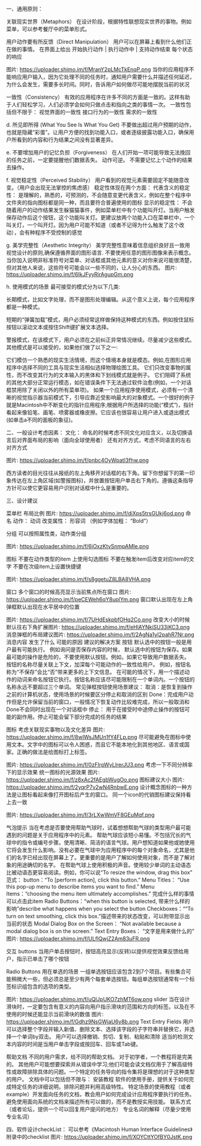 一、通用原则：

关联现实世界（Metaphors）
在设计阶段，根据特性联想现实世界的事物。例如菜单，可以参考餐厅中的菜单形式。

用户动作要有所反馈（Direct Manipulation）
用户可以在屏幕上看到什么他们正在做的事情。
在界面上给出 开始执行动作 | 执行动作中 | 支持动作结束 每个状态的响应

图片: https://uploader.shimo.im/f/MranY2pLMcTkEnqP.png
当你的应用程序不能响应用户输入，因为它处理不同的任务时，通知用户需要什么并描述任何延迟，为什么会发生，需要多长时间。同时，告诉用户如何做尽可能地摆脱当前的状况

一致性（Consistency）
有效的应用程序在许多不同的方面是一致的。这样有助于人们轻松学习，人们必须学会如何只做点击和指向之类的事情一次。
一致性包括但不限于：
视觉界面的一致性
接口行为的一致性
需求的一致性


d. 所见即所得 (What You See Is What You Get)
不要做出超过用户预期的动作，也就是隐藏“彩蛋”。让用户方便的找到功能入口，或者逐级披露功能入口，确保用户所看到的内容和行为结果之间没有显著差异。


e. 不要增加用户的记忆负担（Forgiveness）
在人们开始一项可能导致无法挽回的任务之前，一定要提醒他们数据丢失。
动作可逆。
不需要记忆上个动作的结果去操作。


f. 视觉稳定性（Perceived Stability）
用户看到的视觉元素需要固定不能随意改变。（用户会出现无法掌控的焦虑感）
稳定性体现在两个方面：
代表含义的稳定性： 是理解的，熟悉的，可预测的，不会随意变更代表含义，例如在整个程序中文件夹的指向图标都是同一种，而且要符合普遍使用的图标
显示的稳定性： 不会随着用户的动作结果发生躲猫猫事件，例如菜单栏中有个功能叫开灯。当用户触发保存动作后这个按钮，这个功能叫关灯。更建议放两个功能入口在菜单栏中，一个叫关灯，一个叫开灯。因为用户可能不知道（或者不记得为什么触发了这个改动），会有种程序不受控制的感觉


g. 美学完整性（Aesthetic Integrity）
美学完整性意味着信息组织良好且一致用视觉设计的原则,确保遵循界面的图形语言.
不要使用任意的图形图像来表示概念。当你加入说明非标准符号对菜单、对话框或其他元素的意义对你来说可能很清楚，但对其他人来说，这些符号可能会以一些不同的，让人分心的东西。
图片: https://uploader.shimo.im/f/6IkJFyyRirAgupGm.png


h. 使用模式的场景
最可接受的模式分为以下几类:

长期模式，比如文字处理，而不是图形处理编辑。从这个意义上说，每个应用程序都是一种模式。

短期的“弹簧加载”模式，用户必须经常这样做保持这种模式的东西。例如按住鼠标按钮以滚动文本或按住Shift键扩展文本选择。

警报模式，在该模式下，用户必须在之前纠正异常情况继续。尽量减少这些模式。其他模式是可以接受的，如果他们做了以下之一:

它们模仿一个熟悉的现实生活情境，而这个情境本身就是模态。例如,在图形应用程序中选择不同的工具与现实生活相似选择物理绘图工具。
它们只改变事物的属性，而不改变其行为的文本输入的黑体和下划线模式就是例子。
它们阻碍了系统的其他大部分正常运行模态，如在错误条件下无法通过软件治愈(例如，一个对话框禁用除了关闭以外的所有菜单项)。
如果一个应用程序使用模式，必须有一个清晰的视觉指示器当前模式下，引导应靠近受影响最大的对象模式。一个很好的例子就是Macintosh中不断变化的指针应用程序;根据用户所选择的功能(“模式”)，指针看起来像铅笔、画笔、喷雾器或橡皮擦。它应该也很容易让用户进入或退出模式(如单击a不同的面板的象征)。


二、一般设计考虑因素：
文化：
命名的时候考虑不同文化对应含义，以及切换语言后对界面布局的影响（面向全球使用者）
还有对齐方式，考虑不同语言的左右对齐方式

图片: https://uploader.shimo.im/f/pnbc4OyWpatI3fhw.png

西方读者的目光往往从报纸的左上角移开对话框的右下角。留下你想留下的第一印象传达在左上角区域(如警报图标)，并放置按钮用户单击右下角的。遵循这条指导方针可以使它更容易用户识别对话框中什么是重要的。


三、设计建议

菜单栏
布局比例
图片: https://uploader.shimo.im/f/diXps5trsGUkj6od.png
命名
动作： 动词
改变属性： 形容词 （例如字体加粗： “Bold”）


分组
可以按照属性类，动作类分组

图片: https://uploader.shimo.im/f/6iOxzKtvSnmpAMIe.png

图标
不要在动作类型的item 上使用勾选图标
不要在触发item后改变对应item的文字
不要在次级item上设置快捷键

图片: https://uploader.shimo.im/f/s8ggetuZ8LBA8VHA.png


窗口
多个窗口的时候高亮显示当前焦点所在窗口
图片: https://uploader.shimo.im/f/peCEWeh6qY8uplYm.png
窗口默认出现在左上角
弹框默认出现在水平居中的位置

图片: https://uploader.shimo.im/f/7UHdEskpbfOHq2Co.png
改变大小的时候默认往右下角扩展图片: https://uploader.shimo.im/f/eHlAYNkiSU33iKC3.png
消息弹框的布局建议图片: https://uploader.shimo.im/f/2AgNa1yI2pahR7Nr.png
消息内容
发生了什么
可能的原因
建议的解决方案
按钮
默认选中的按钮一般是用户最有可能执行。
例如询问是否保存内容的时候， 默认选中的按钮为保存。如果最可能的操作是危险的，不要使用默认按钮。例如，如果它导致用户数据丢失。
按钮的名称尽量关联上下文，加深每个可能动作的一致性给用户。
例如，按钮名称为“不保存”会比“否”带来更多的上下文信息。
在可能的情况下，用一个描述动作的动词来命名按钮它执行。按钮名称应该尽可能限制在一个单词内。一个按钮的名称永远不要超过三个单词。
常见弹框按钮使用场景建议：
取消：是恢复到操作之前的计算机状态，使用场景的时候要区分停止和取消的区别
Done：完成用户动作但是允许保留当前的窗口，一般情况下恢复动作比较难完成，所以一般取消和Done不会同时出现在一个对话框中
停止： 用于在接受时中途停止操作的按钮可能的副作用。停止可能会留下部分完成的任务的结果

图标
考虑关联现实事物以及文化差异
图片: https://uploader.shimo.im/f/8wIWsJMUn1fY4FLp.png
尽可能避免在图标中使用文本。文字中的图标可以令人困惑，而且它不能本地化到其他地区、语言或国家。正确的做法是给图标打上标签。

图片: https://uploader.shimo.im/f/0zFIrpWyLlrerJU3.png
考虑一下不同分辨率下的显示效果
统一图标的光源效果
图片: https://uploader.shimo.im/f/z8xAc2fAEgbWugOo.png
图标建议大小
图片: https://uploader.shimo.im/f/2yqrP7v2wN4RnbwE.png
设计概念图标的一种方法是让图标看起来像打开图标后产生的窗口。
同一个icon的代销图标建议保持看上去一致

图片: https://uploader.shimo.im/f/3rLXwWmVF8GEuMqf.png


气泡提示
当在考虑是否要使用帮助气球时，试着想想帮助气球的类型用户最可能遇到的问题是关于应用程序中的元素。
帮助气球应该短小易懂。不包括冗长的气球中的指令或编号步骤。使用清晰、简洁的语言气球。用户想知道如果他或她使用它将会发生什么影响。没有必要在气球中为应用程序中的每个对象命名，尤其是他们的名字已经出现在屏幕上了。更重要的是用户了解如何使用对象，而不是了解对象的用途确切的名字。
在帮助气球上使用积极的声音。使用较少单词的主动语态比被动语态更容易阅读。例如，你可以说“To resize the window, drag this box”
范式：
button：“To [perform action], click this button.”
Menu Titles： “Use this pop-up menu to describe items you want to find.”
Menu Items：“choosing the menu item ultimately accomplishes.” 完成什么样的事情可以点击此item
Radio Buttons：“when this button is selected, 带来什么样的影响”describe what happens when you select the button
Checkboxes：““To turn on text smoothing, click this box.”描述带来的状态改变，可以附带显示出当前的状态
Modal Dialog Box on the Screen： “Not available because a modal dialog box is on the screen.”
Text Entry Boxes： “文字是用来做什么的”
图片: https://uploader.shimo.im/f/ULflQwjZ2Am83uFR.png



交互
buttons
当用户单击按钮时，按钮高亮显示(反转)以提供视觉效果反馈给用户，指示已单击了哪个按钮

Radio Buttons
用在单选的场景
一组单选按钮应该包含2到7个项目。有些集合可能稍微大一些，但必须总是至少有两个每套单选按钮。每组单选按钮通常有一个标签标识组包含的选项的类型。

  图片: https://uploader.shimo.im/f/uQIJpUKO7zhMT6ow.png
slider
当在设计滑块时，一定要包含有意义的内容向用户指示滑块的范围和方向的标签。以及在不使用的时候还能显示当前滑块的数值
图片: https://uploader.shimo.im/f/Gdhz9NsGWjaU6y8b.png
Text Entry Fields
用户可以选择整个字段并输入新值、删除文本、选择该字段的子字符串并替换它，并选择一个单词by双击。
用户可以选择撤销、剪切、复制、粘贴和清除
适当的检测文本内容的时间是当用户单击字段或按回车、回车或Tab键。

帮助文档
不同的用户需求，给不同的帮助文档。
对于初学者，一个教程将是完美的。
其他用户可能想要探索并从错误中学习;他们可能会读文档仅用于了解高级特性或故障排除具体的问题。一个特定的任务导向的指令集将是理想的对于这种类型的用户。
文档中可以包括但不限与：
安装教程
软件的使用手册，提供关于如何完成特定任务的详细说明，排除问题并利用高级特性。
特定场景的使用教程（或者example）开发面向任务的文档，教会用户如何完成设计应用程序要执行的任务。避免使用面向系统的文档来描述所有可以做的，而不是教授实用技能。
联系方式（或者论坛，提供一个可以回复用户提问的地方）
专业名词的解释（尽量少使用专业名词）


四、软件设计checkList：
可以参考《Macintosh Human Interface Guidelines》附录中的checklist
图片: https://uploader.shimo.im/f/XOYCttYOfBY0JstK.png








